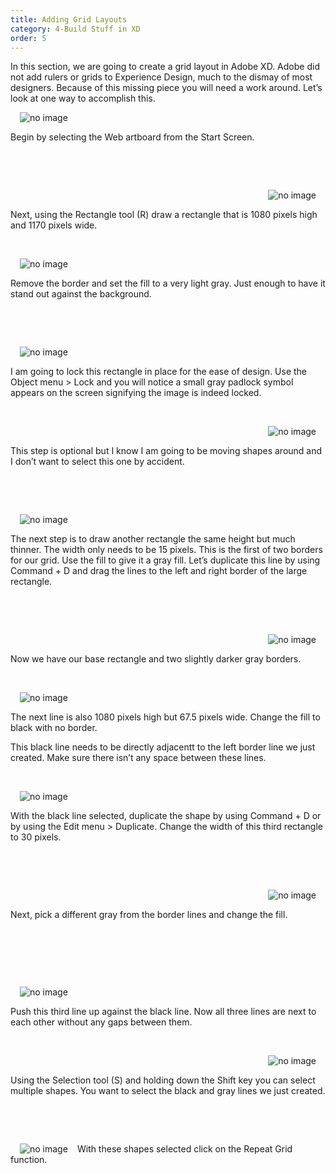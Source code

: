 ```yaml
---
title: Adding Grid Layouts
category: 4-Build Stuff in XD
order: 5
---
```


In this section, we are going to create a grid layout in Adobe XD. Adobe did not add rulers or grids to Experience Design, much to the dismay of most designers. Because of this missing piece you will need a work around. Let’s look at one way to accomplish this.


 <img style="padding: 0px 15px;float:left;" src="https://iwilfried.github.io/Adobe-XD-eBook/images/XD-GridLayout-01.png" alt="no image"/>  
 
&nbsp;   

Begin by selecting the Web artboard from the Start Screen.

&nbsp;   

&nbsp;   

<img style="padding: 0px 15px;float:right;" src="https://iwilfried.github.io/Adobe-XD-eBook/images/XD-GridLayout-02.png" alt="no image"/>  

&nbsp;   

Next, using the Rectangle tool (R) draw a rectangle that is 1080 pixels high and 1170 pixels wide.



&nbsp;   

<img style="padding: 0px 15px;float:left;" src="https://iwilfried.github.io/Adobe-XD-eBook/images/XD-GridLayout-03.png" alt="no image"/>  

&nbsp;   

Remove the border and set the fill to a very light gray. Just enough to have it stand out against the background.

&nbsp;   

&nbsp;   

<img style="padding: 0px 15px;float:left;" src="https://iwilfried.github.io/Adobe-XD-eBook/images/XD-GridLayout-04.png" alt="no image"/>  

&nbsp;   

I am going to lock this rectangle in place for the ease of design. 
Use the Object menu > Lock and you will notice a small gray padlock symbol appears on the screen signifying the image is indeed locked.


&nbsp;   

<img style="padding: 0px 15px;float:right;" src="https://iwilfried.github.io/Adobe-XD-eBook/images/XD-GridLayout-05.png" alt="no image"/>  

&nbsp;   

This step is optional but I know I am going to be moving shapes around and I don’t want to select this one by accident.

&nbsp;   

&nbsp;   

<img style="padding: 0px 15px;float:left;" src="https://iwilfried.github.io/Adobe-XD-eBook/images/XD-GridLayout-06.png" alt="no image"/>  

 &nbsp;   
 
The next step is to draw another rectangle the same height but much thinner. The width only needs to be 15 pixels.
This is the first of two borders for our grid. Use the fill to give it a gray fill. Let’s duplicate this line by using Command + D and drag the lines to the left and right border of the large rectangle.
 
&nbsp;   

&nbsp;   

<img style="padding: 0px 15px;float:right;" src="https://iwilfried.github.io/Adobe-XD-eBook/images/XD-GridLayout-07.png" alt="no image"/>  

&nbsp;   

Now we have our base rectangle and two slightly darker gray borders.

&nbsp;   

<img style="padding: 0px 15px;float:left;" src="https://iwilfried.github.io/Adobe-XD-eBook/images/XD-GridLayout-08.png" alt="no image"/>  

&nbsp;   

The next line is also 1080 pixels high but 67.5 pixels wide. 
Change the fill to black with no border.

This black line needs to be directly adjacentt to the left border line we just created. Make sure there isn’t any space between these lines.

&nbsp;   

<img style="padding: 0px 15px;float:left;" src="https://iwilfried.github.io/Adobe-XD-eBook/images/XD-GridLayout-09.png" alt="no image"/>  

&nbsp;   

With the black line selected, duplicate the shape by using Command + D or by using the Edit menu > Duplicate.
Change the width of this third rectangle to 30 pixels.

&nbsp;   

&nbsp;   

<img style="padding: 0px 15px;float:right;" src="https://iwilfried.github.io/Adobe-XD-eBook/images/XD-GridLayout-10.png" alt="no image"/>  

&nbsp;   

Next, pick a different gray from the border lines and change the fill.

&nbsp;   

&nbsp;   

&nbsp;   

<img style="padding: 0px 15px;float:left;" src="https://iwilfried.github.io/Adobe-XD-eBook/images/XD-GridLayout-11.png" alt="no image"/> 

&nbsp;   

Push this third line up against the black line. Now all three lines are next to each other without any gaps between them.  


&nbsp;   

<img style="padding: 0px 15px;float:right;" src="https://iwilfried.github.io/Adobe-XD-eBook/images/XD-GridLayout-12.png" alt="no image"/>  

&nbsp;   

Using the Selection tool (S) and holding down the Shift key you can select multiple shapes.
You want to select the black and gray lines we just created.
  
&nbsp;   
  
&nbsp;   
  
<img style="padding: 0px 15px;float:left;" src="https://iwilfried.github.io/Adobe-XD-eBook/images/XD-GridLayout-13.png" alt="no image"/>  

With these shapes selected click on the Repeat Grid function.

&nbsp;   
  
&nbsp;   
  
&nbsp;   
  
&nbsp;   
